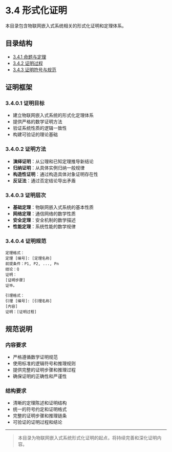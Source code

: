 # 3.4 形式化证明

本目录包含物联网嵌入式系统相关的形式化证明和定理体系。

## 目录结构

- [3.4.1 命题与定理](3.4.1%20命题与定理.md)
- [3.4.2 证明过程](3.4.2%20证明过程.md)
- [3.4.3 证明符号与规范](3.4.3%20证明符号与规范.md)

## 证明框架

### 3.4.0.1 证明目标

- 建立物联网嵌入式系统的形式化定理体系
- 提供严格的数学证明方法
- 验证系统性质的逻辑一致性
- 构建可验证的理论基础

### 3.4.0.2 证明方法

- **演绎证明**：从公理和已知定理推导新结论
- **归纳证明**：从具体实例归纳一般规律
- **构造性证明**：通过构造具体对象证明存在性
- **反证法**：通过否定结论导出矛盾

### 3.4.0.3 证明层次

- **基础定理**：物联网嵌入式系统的基本性质
- **网络定理**：通信网络的数学性质
- **安全定理**：安全机制的数学描述
- **性能定理**：系统性能的数学规律

### 3.4.0.4 证明规范

```text
定理格式：
定理 [编号]: [定理名称]
前提条件：P1, P2, ..., Pn
结论：Q
证明：
[证明步骤]
证毕。

引理格式：
引理 [编号]: [引理名称]
[内容]
证明：[证明过程]
```

## 规范说明

### 内容要求

- 严格遵循数学证明规范
- 使用标准的逻辑符号和推理规则
- 提供完整的证明步骤和推理过程
- 确保证明的正确性和严谨性

### 结构要求

- 清晰的定理陈述和证明结构
- 统一的符号约定和证明格式
- 完整的证明步骤和推理链条
- 可验证的证明过程和结论

---
> 本目录为物联网嵌入式系统形式化证明的起点，将持续完善和深化证明内容。
